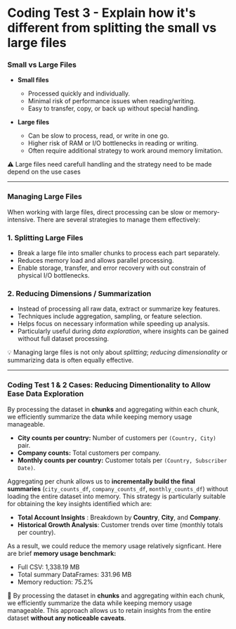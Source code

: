 # Coding Test 3 - Explain how it's different from splitting the small vs large files

### Small vs Large Files
- **Small files**
  - Processed quickly and individually.
  - Minimal risk of performance issues when reading/writing.
  - Easy to transfer, copy, or back up without special handling.

- **Large files**
  - Can be slow to process, read, or write in one go.
  - Higher risk of RAM or I/O bottlenecks in reading or writing.
  - Often require additional strategy to work around memory limitation.

⚠️ Large files need carefull handling and the strategy need to be made depend on the use cases

---

### Managing Large Files

When working with large files, direct processing can be slow or memory-intensive. There are several strategies to manage them effectively:

### 1. Splitting Large Files
- Break a large file into smaller chunks to process each part separately.
- Reduces memory load and allows parallel processing.
- Enable storage, transfer, and error recovery with out constrain of physical I/O bottlenecks.

### 2. Reducing Dimensions / Summarization
- Instead of processing all raw data, extract or summarize key features.
- Techniques include aggregation, sampling, or feature selection.
- Helps focus on necessary information while speeding up analysis.
- Particularly useful during *data exploration*, where insights can be gained without full dataset processing.

💡 Managing large files is not only about *splitting*; *reducing dimensionality* or summarizing data is often equally effective.

---

### Coding Test 1 & 2 Cases: Reducing Dimentionality to Allow Ease Data Exploration

By processing the dataset in **chunks** and aggregating within each chunk, we efficiently summarize the data while keeping memory usage manageable.  

- **City counts per country:** Number of customers per `(Country, City)` pair.  
- **Company counts:** Total customers per company.  
- **Monthly counts per country:** Customer totals per `(Country, Subscriber Date)`.

Aggregating per chunk allows us to **incrementally build the final summaries** (`city_counts_df`, `company_counts_df`, `monthly_counts_df`) without loading the entire dataset into memory. This strategy is particularly suitable for obtaining the key insights identified which are:

- **Total Account Insights** : Breakdown by **Country**, **City**, and **Company**.
- **Historical Growth Analysis**: Customer trends over time (monthly totals per country).

As a result, we could reduce the memory usage relatively signficant. Here are brief **memory usage benchmark:**
- Full CSV: 1,338.19 MB
- Total summary DataFrames: 331.96 MB
- Memory reduction: 75.2%

🎉 By processing the dataset in **chunks** and aggregating within each chunk, we efficiently summarize the data while keeping memory usage manageable. This approach allows us to retain insights from the entire dataset **without any noticeable caveats**.


